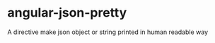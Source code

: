 angular-json-pretty
===================

A directive make json object or string printed in human readable way
